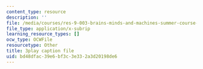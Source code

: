 ```yaml
---
content_type: resource
description: ''
file: /media/courses/res-9-003-brains-minds-and-machines-summer-course-summer-2015/bd48dfac39e6bf3c3e332a3d20198de6_GGakcLdPWl4.srt
file_type: application/x-subrip
learning_resource_types: []
ocw_type: OCWFile
resourcetype: Other
title: 3play caption file
uid: bd48dfac-39e6-bf3c-3e33-2a3d20198de6
---
```

